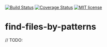 [![Build Status](https://travis-ci.org/MartyO256/find-files-by-patterns/generator.svg?branch=development)](https://travis-ci.org/MartyO256/find-files-by-patterns)
[![Coverage Status](https://coveralls.io/repos/github/MartyO256/find-files-by-patterns/badge.svg?branch=master)](https://coveralls.io/github/MartyO256/find-files-by-patterns?branch=development)
[![MIT license](http://img.shields.io/badge/license-MIT-brightgreen.svg)](http://opensource.org/licenses/MIT)

# find-files-by-patterns

// TODO:
